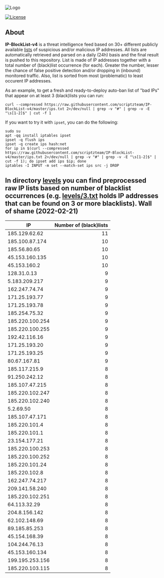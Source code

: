 ![Logo](https://i.imgur.com/PyKLAe7.png)

[![License](https://img.shields.io/badge/license-The_Unlicense-red.svg)](https://unlicense.org/)

About
----

**IP-BlockList-v4** is a threat intelligence feed based on 30+ different publicly available [lists](https://github.com/stamparm/maltrail) of suspicious and/or malicious IP addresses. All lists are automatically retrieved and parsed on a daily (24h) basis and the final result is pushed to this repository. List is made of IP addresses together with a total number of (black)list occurrence (for each). Greater the number, lesser the chance of false positive detection and/or dropping in (inbound) monitored traffic. Also, list is sorted from most (problematic) to least occurent IP addresses.

As an example, to get a fresh and ready-to-deploy auto-ban list of "bad IPs" that appear on at least 3 (black)lists you can run:

```
curl --compressed https://raw.githubusercontent.com/scriptzteam/IP-BlockList-v4/master/ips.txt 2>/dev/null | grep -v "#" | grep -v -E "\s[1-2]$" | cut -f 1
```

If you want to try it with `ipset`, you can do the following:

```
sudo su
apt -qq install iptables ipset
ipset -q flush ips
ipset -q create ips hash:net
for ip in $(curl --compressed https://raw.githubusercontent.com/scriptzteam/IP-BlockList-v4/master/ips.txt 2>/dev/null | grep -v "#" | grep -v -E "\s[1-2]$" | cut -f 1); do ipset add ips $ip; done
iptables -I INPUT -m set --match-set ips src -j DROP
```

In directory [levels](levels) you can find preprocessed raw IP lists based on number of blacklist occurrences (e.g. [levels/3.txt](levels/3.txt) holds IP addresses that can be found on 3 or more blacklists).
Wall of shame (2022-02-21)
----

|IP|Number of (black)lists|
|---|--:|
185.129.62.62|11
185.100.87.174|10
185.56.80.65|10
45.153.160.135|10
45.153.160.2|10
128.31.0.13|9
5.183.209.217|9
162.247.74.74|9
171.25.193.77|9
171.25.193.78|9
185.254.75.32|9
185.220.100.254|9
185.220.100.255|9
192.42.116.16|9
171.25.193.20|9
171.25.193.25|9
80.67.167.81|9
185.117.215.9|8
91.250.242.12|8
185.107.47.215|8
185.220.102.247|8
185.220.102.240|8
5.2.69.50|8
185.107.47.171|8
185.220.101.4|8
185.220.101.1|8
23.154.177.21|8
185.220.100.253|8
185.220.100.252|8
185.220.101.24|8
185.220.102.8|8
162.247.74.217|8
209.141.58.240|8
185.220.102.251|8
64.113.32.29|8
204.8.156.142|8
62.102.148.69|8
89.185.85.253|8
45.154.168.39|8
104.244.76.13|8
45.153.160.134|8
199.195.253.156|8
185.220.103.115|8

